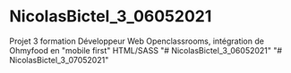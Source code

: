 # NicolasBictel_3_06052021
Projet 3 formation Développeur Web Openclassrooms, intégration de Ohmyfood en "mobile first" HTML/SASS
"# NicolasBictel_3_06052021" 
"# NicolasBictel_3_07052021" 
